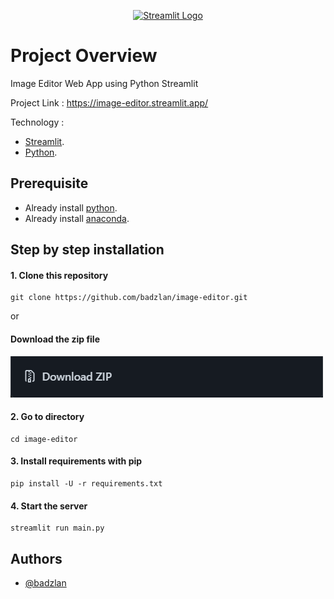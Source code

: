 <p align="center"><a href="https://streamlit.io/" target="_blank"><img src="https://streamlit.io/images/brand/streamlit-logo-secondary-colormark-darktext.png" width="400" alt="Streamlit Logo"></a></p>

# Project Overview
Image Editor Web App using Python Streamlit

Project Link : https://image-editor.streamlit.app/

Technology :
- [Streamlit](https://streamlit.io/).
- [Python](https://www.python.org/).

## Prerequisite
- Already install [python](https://www.python.org/).
- Already install [anaconda](https://www.anaconda.com/).

## Step by step installation
#### 1. Clone this repository
```
git clone https://github.com/badzlan/image-editor.git
```
or 
#### Download the zip file
![download zip](https://github.com/0x1m4o/Industry-Project/blob/main/public/img/image.png)

#### 2. Go to directory 
```
cd image-editor
```

#### 3. Install requirements with pip
```
pip install -U -r requirements.txt
```

#### 4. Start the server
```
streamlit run main.py
```

## Authors

- [@badzlan](https://github.com/badzlan)
